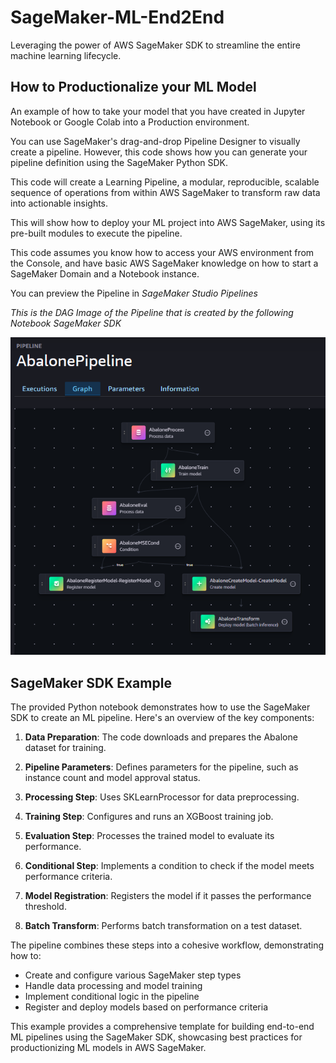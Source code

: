 # SageMaker-ML-End2End
Leveraging the power of AWS SageMaker SDK to streamline the entire machine learning lifecycle.

## How to Productionalize your ML Model

An example of how to take your model that you have created in Jupyter Notebook or Google Colab into a Production environment.

You can use SageMaker's drag-and-drop Pipeline Designer to visually create a pipeline. However, this code shows how you can generate your pipeline definition using the SageMaker Python SDK.

This code will create a Learning Pipeline, a modular, reproducible, scalable sequence of operations from within AWS SageMaker to transform raw data into actionable insights.

This will show how to deploy your ML project into AWS SageMaker, using its pre-built modules to execute the pipeline.

This code assumes you know how to access your AWS environment from the Console, and have basic AWS SageMaker knowledge on how to start a SageMaker Domain and a Notebook instance.

You can preview the Pipeline in _SageMaker Studio_ _Pipelines_

_This is the DAG Image of the Pipeline that is created by the following Notebook SageMaker SDK_

![SageMaker Pipeline](./SageMakerPipeline.png "SageMaker Pipeline")

## SageMaker SDK Example

The provided Python notebook demonstrates how to use the SageMaker SDK to create an ML pipeline. Here's an overview of the key components:

1. **Data Preparation**: The code downloads and prepares the Abalone dataset for training.

2. **Pipeline Parameters**: Defines parameters for the pipeline, such as instance count and model approval status.

3. **Processing Step**: Uses SKLearnProcessor for data preprocessing.

4. **Training Step**: Configures and runs an XGBoost training job.

5. **Evaluation Step**: Processes the trained model to evaluate its performance.

6. **Conditional Step**: Implements a condition to check if the model meets performance criteria.

7. **Model Registration**: Registers the model if it passes the performance threshold.

8. **Batch Transform**: Performs batch transformation on a test dataset.

The pipeline combines these steps into a cohesive workflow, demonstrating how to:

- Create and configure various SageMaker step types
- Handle data processing and model training
- Implement conditional logic in the pipeline
- Register and deploy models based on performance criteria

This example provides a comprehensive template for building end-to-end ML pipelines using the SageMaker SDK, showcasing best practices for productionizing ML models in AWS SageMaker.
 
